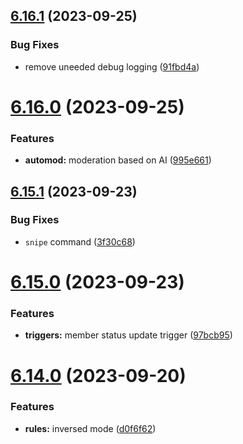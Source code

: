 ## [6.16.1](https://github.com/onesoft-sudo/sudobot/compare/v6.16.0...v6.16.1) (2023-09-25)


### Bug Fixes

* remove uneeded debug logging ([91fbd4a](https://github.com/onesoft-sudo/sudobot/commit/91fbd4a796eb9b145ccf5943bd718c398a3d6746))



# [6.16.0](https://github.com/onesoft-sudo/sudobot/compare/v6.15.1...v6.16.0) (2023-09-25)


### Features

* **automod:** moderation based on AI ([995e661](https://github.com/onesoft-sudo/sudobot/commit/995e661ac05c6e6ec562adcac9cf49b9b1a01425))



## [6.15.1](https://github.com/onesoft-sudo/sudobot/compare/v6.15.0...v6.15.1) (2023-09-23)


### Bug Fixes

* `snipe` command ([3f30c68](https://github.com/onesoft-sudo/sudobot/commit/3f30c68b8cfb0e4bcccc5e6532eced6fba3e26d0))



# [6.15.0](https://github.com/onesoft-sudo/sudobot/compare/v6.14.0...v6.15.0) (2023-09-23)


### Features

* **triggers:** member status update trigger ([97bcb95](https://github.com/onesoft-sudo/sudobot/commit/97bcb95ad7d03bfd8cb146fb07e2eaba0a9d0831))



# [6.14.0](https://github.com/onesoft-sudo/sudobot/compare/v6.13.0...v6.14.0) (2023-09-20)


### Features

* **rules:** inversed mode ([d0f6f62](https://github.com/onesoft-sudo/sudobot/commit/d0f6f6222df3fcf9b8dc1ea281f4a47d9c69eaac))



